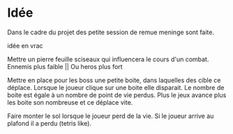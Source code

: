 # Idée

Dans le cadre du projet des petite session de remue meninge sont faite.

idée en vrac

Mettre un pierre feuille sciseaux qui influencera le cours d'un combat.
Ennemis plus faible || Ou heros plus fort

Mettre en place pour les boss une petite boite, dans laquelles des cible ce déplace.
Lorsque le joueur clique sur une boite elle disparait.
Le nombre de boite est égale à un nombre de point de vie perdus.
Plus le jeux avance plus les boite son nombreuse et ce déplace vite.

Faire monter le sol lorsque le joueur perd de la vie.
Si le joueur arrive au plafond il a perdu (tetris like).
